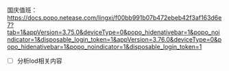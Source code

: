 
国庆值班：
https://docs.popo.netease.com/lingxi/f00bb991b07b472ebeb42f3af163d6e7?tab=1&appVersion=3.75.0&deviceType=0&popo_hidenativebar=1&popo_noindicator=1&disposable_login_token=1&appVersion=3.76.0&deviceType=0&popo_hidenativebar=1&popo_noindicator=1&disposable_login_token=1


- [ ] 分析lod相关内容

